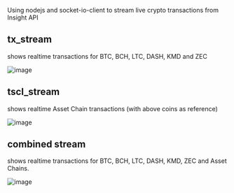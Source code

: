 Using nodejs and socket-io-client to stream live crypto transactions from Insight API


## tx_stream
shows realtime transactions for BTC, BCH, LTC, DASH, KMD and ZEC

![image](https://user-images.githubusercontent.com/35845239/39395443-1ca9c646-4b11-11e8-9386-54981e592f8a.png)


## tscl_stream 
shows realtime Asset Chain transactions (with above coins as reference)

![image](https://user-images.githubusercontent.com/35845239/39395490-b1d23410-4b11-11e8-8d34-4bc1a52684f2.png)


## combined stream
shows realtime transactions for BTC, BCH, LTC, DASH, KMD, ZEC and Asset Chains.

![image](https://user-images.githubusercontent.com/35845239/39395535-45515c8e-4b12-11e8-8a02-42b02b9b7cb4.png)
